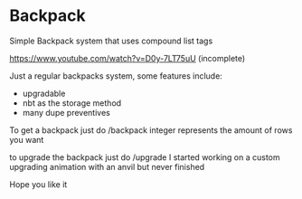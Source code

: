 # Backpack
Simple Backpack system that uses compound list tags

https://www.youtube.com/watch?v=D0y-7LT75uU
(incomplete)

Just a regular backpacks system, some features include:
- upgradable
- nbt as the storage method
- many dupe preventives

To get a backpack just do /backpack <integer>
integer represents the amount of rows you want

to upgrade the backpack just do /upgrade
I started working on a custom upgrading animation with an anvil but never finished

Hope you like it
